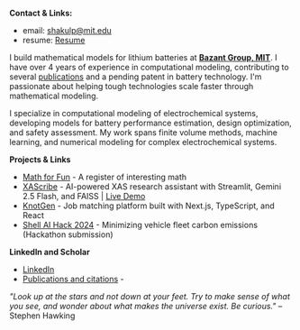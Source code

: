 **Contact & Links:**  
  * email: shakulp@mit.edu
  * resume: [Resume](https://drive.google.com/file/d/13bupMmTaDIvAPtdmPKgC9OjsrbttAIeI/view?usp=drive_link) 

I build mathematical models for lithium batteries at **[Bazant Group, MIT](https://bazantgroup.mit.edu/shakul-pathak/)**. I have over 4 years of experience in computational modeling, contributing to several [publications](https://scholar.google.com/citations?user=6gel9QYAAAAJ&hl=en) and a pending patent in battery technology. I'm passionate about helping tough technologies scale faster through mathematical modeling.

I specialize in computational modeling of electrochemical systems, developing models for battery performance estimation, design optimization, and safety assessment. My work spans finite volume methods, machine learning, and numerical modeling for complex electrochemical systems.

**Projects & Links**
* [Math for Fun](https://oscuro-phoenix.github.io/math-for-fun/) - A register of interesting math 
* [XAScribe](https://github.com/Oscuro-Phoenix/xascribe) - AI-powered XAS research assistant with Streamlit, Gemini 2.5 Flash, and FAISS | [Live Demo](https://xascribe-mqr9ykb3xgrabj4msihmvx.streamlit.app/)
* [KnotGen](https://github.com/Oscuro-Phoenix/knotgen) - Job matching platform built with Next.js, TypeScript, and React
* [Shell AI Hack 2024](https://github.com/Oscuro-Phoenix/shellaihack2024) - Minimizing vehicle fleet carbon emissions (Hackathon submission)

**LinkedIn and Scholar**
* [LinkedIn](https://linkedin.com/in/shakul-pathak) 
* [Publications and citations](https://scholar.google.com/citations?hl=en&user=6gel9QYAAAAJ&view_op=list_works&sortby=pubdate) - 

*"Look up at the stars and not down at your feet. Try to make sense of what you see, and wonder about what makes the universe exist. Be curious."* – Stephen Hawking



